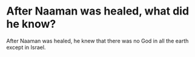 # After Naaman was healed, what did he know?

After Naaman was healed, he knew that there was no God in all the earth except in Israel.
